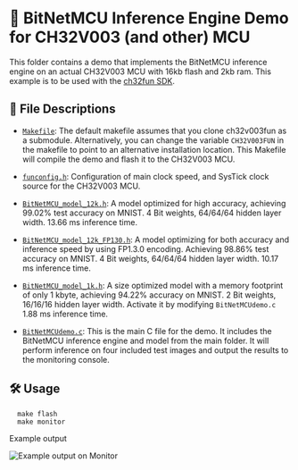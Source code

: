 # 🚀 BitNetMCU Inference Engine Demo for CH32V003 (and other) MCU

This folder contains a demo that implements the BitNetMCU inference engine on an actual CH32V003 MCU with 16kb flash and 2kb ram.  This example is to be used with the [ch32fun SDK](https://github.com/cnlohr/ch32fun).

## 📁 File Descriptions

- [`Makefile`](Makefile): The default makefile assumes that you clone ch32v003fun as a submodule. Alternatively, you can change the variable `CH32V003FUN` in the makefile to point to an alternative installation location. This Makefile will compile the demo and flash it to the CH32V003 MCU. 

- [`funconfig.h`](funconfig.h): Configuration of main clock speed, and SysTick clock source for the CH32V003 MCU.


- [`BitNetMCU_model_12k.h`](BitNetMCU_model_12k.h): A model optimized for high accuracy, achieving 99.02% test accuracy on MNIST. 4 Bit weights, 64/64/64 hidden layer width. 13.66 ms inference time.
  
- [`BitNetMCU_model_12k_FP130.h`](BitNetMCU_model_12k_FP130.h): A model optimizing for both accuracy and inference speed by using FP1.3.0 encoding. Achieving 98.86% test accuracy on MNIST. 4 Bit weights, 64/64/64 hidden layer width. 10.17 ms inference time.

- [`BitNetMCU_model_1k.h`](BitNetMCU_model_1k.h): A size optimized model with a memory footprint of only 1 kbyte, achieving 94.22% accuracy on MNIST. 2 Bit weights, 16/16/16 hidden layer width. Activate it by modifying `BitNetMCUdemo.c` 1.88 ms inference time.

- [`BitNetMCUdemo.c`](BitNetMCUdemo.c): This is the main C file for the demo. It includes the BitNetMCU inference engine and model from the main folder. It will perform inference on four included test images and output the results to the monitoring console. 

## 🛠️ Usage  

```
  make flash
  make monitor
```
Example output

![Example output on Monitor](console.png)
